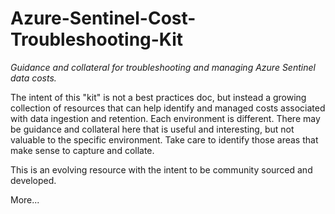 # Azure-Sentinel-Cost-Troubleshooting-Kit
<i>Guidance and collateral for troubleshooting and managing Azure Sentinel data costs.</i>

The intent of this "kit" is not a best practices doc, but instead a growing collection of resources that can help identify and managed costs associated with data ingestion and retention. Each environment is different. There may be guidance and collateral here that is useful and interesting, but not valuable to the specific environment. Take care to identify those areas that make sense to capture and collate.  

This is an evolving resource with the intent to be community sourced and developed.

More...
